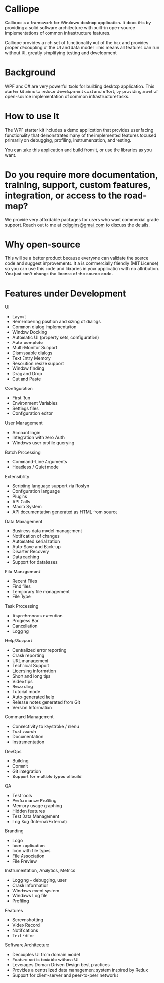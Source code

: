 # Calliope

Calliope is a framework for Windows desktop application. It does this by providing a solid software architecture with built-in open-source implementations of common infrastructure features.

Calliope provides a rich set of functionality out of the box and provides proper decoupling of the UI and data model. This means all features can run without UI, greatly simplifying testing and development.  

# Background 

WPF and C# are very powerful tools for building desktop application. This starter kit aims to reduce development cost and effort, by providing a set of open-source implementation of common infrastructure tasks. 

# How to use it

The WPF starter kit includes a demo application that provides user facing functionality that demonstrates many of the implemented features focused primarily on debugging, profiling, instrumentation, and testing. 

You can take this application and build from it, or use the libraries as you want. 

# Do you require more documentation, training, support, custom features, integration, or access to the road-map? 

We provide very affordable packages for users who want commercial grade support. 
Reach out to me at cdiggins@gmail.com to discuss the details. 

# Why open-source

This will be a better product because everyone can validate the source code and suggest improvements. It a is commercially friendly (MIT License) so you can use this code and libraries in your application with no attribution. You just can't change the license of the source code. 

# Features under Development

UI
* Layout
* Remembering position and sizing of dialogs
* Common dialog implementation 
* Window Docking 
* Automatic UI (property sets, configuration)
* Auto-complete
* Multi-Monitor Support  
* Dismissable dialogs
* Text Entry Memory
* Resolution resize support
* Window finding 
* Drag and Drop
* Cut and Paste

Configuration
* First Run
* Environment Variables
* Settings files
* Configuration editor 

User Management
* Account login 
* Integration with zero Auth
* Windows user profile querying 

Batch Processing
* Command-Line Arguments
* Headless / Quiet mode 

Extensibility
* Scripting language support via Roslyn 
* Configuration language
* Plugins
* API Calls 
* Macro System
* API documentation generated as HTML from source

Data Management
* Business data model management
* Notification of changes 
* Automated serialization 
* Auto-Save and Back-up
* Disaster Recovery 
* Data caching
* Support for databases 

File Management
* Recent Files
* Find files 
* Temporary file management 
* File Type 

Task Processing 
* Asynchronous execution 
* Progress Bar
* Cancellation
* Logging 
  
Help/Support
* Centralized error reporting
* Crash reporting 
* URL management
* Technical Support
* Licensing information
* Short and long tips
* Video tips 
* Recording 
* Tutorial mode
* Auto-generated help 
* Release notes generated from Git
* Version Information

Command Management
* Connectivity to keystroke / menu
* Text search
* Documentation 
* Instrumentation 

DevOps
* Building
* Commit				
* Git integration
* Support for multiple types of build 
  
QA
* Test tools 
* Performance Profiling
* Memory usage graphing
* Hidden features
* Test Data Management
* Log Bug (Internal/External)

Branding
* Logo
* Icon application
* Icon with file types
* File Association
* File Preview

Instrumentation, Analytics, Metrics
* Logging - debugging, user 
* Crash Information
* Windows event system 
* Windows Log file
* Profiling
  
Features
* Screenshotting
* Video Record
* Notifications
* Text Editor

Software Architecture 
* Decouples UI from domain model
* Feature set is testable without UI
* Leverages Domain Driven Design best practices
* Provides a centralized data management system inspired by Redux
* Support for client-server and peer-to-peer networks 
